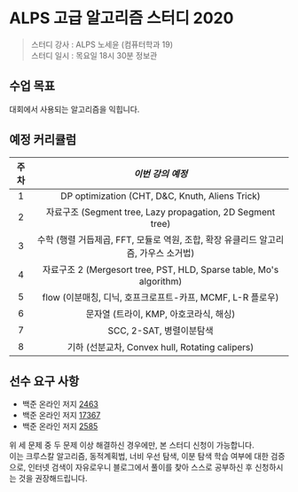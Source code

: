 # ALPS 고급 알고리즘 스터디 2020

> 스터디 강사 : ALPS 노세윤 (컴퓨터학과 19)<br>스터디 일시 : 목요일 18시 30분 정보관

## 수업 목표

대회에서 사용되는 알고리즘을 익힙니다.

## 예정 커리큘럼

| 주차 |                       *이번 강의 예정*                       |
| :--: | :----------------------------------------------------------: |
|  1   |       DP optimization (CHT, D&C, Knuth, Aliens Trick)        |
|  2   |  자료구조 (Segment tree, Lazy propagation, 2D Segment tree)  |
|  3   | 수학 (행렬 거듭제곱, FFT, 모듈로 역원, 조합, 확장 유클리드 알고리즘, 가우스 소거법) |
|  4   | 자료구조 2 (Mergesort tree, PST, HLD, Sparse table, Mo's algorithm) |
|  5   |  flow (이분매칭, 디닉, 호프크로프트-카프, MCMF, L-R 플로우)  |
|  6   |           문자열 (트라이, KMP,  아호코라식, 해싱)            |
|  7   |                   SCC, 2-SAT, 병렬이분탐색                   |
|  8   |       기하 (선분교차, Convex hull, Rotating calipers)        |

## 선수 요구 사항

- 백준 온라인 저지 [2463](http://icpc.me/2463)
- 백준 온라인 저지 [17367](http://icpc.me/17367)
- 백준 온라인 저지 [2585](http://icpc.me/2585)

위 세 문제 중 두 문제 이상 해결하신 경우에만, 본 스터디 신청이 가능합니다.<br>이는 크루스칼 알고리즘, 동적계획법, 너비 우선 탐색, 이분 탐색 학습 여부에 대한 검증으로, 인터넷 검색이 자유로우니 블로그에서 풀이를 찾아 스스로 공부하신 후 신청하시는 것을 권장해드립니다.
